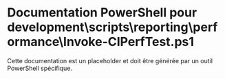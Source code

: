 # Documentation PowerShell pour development\scripts\reporting\performance\Invoke-CIPerfTest.ps1

Cette documentation est un placeholder et doit être générée par un outil PowerShell spécifique.
